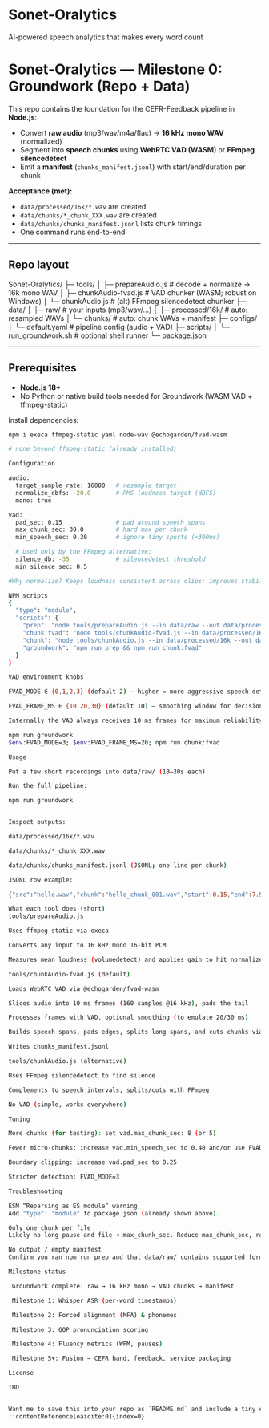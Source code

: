 # Sonet-Oralytics
AI-powered speech analytics that makes every word count


# Sonet-Oralytics — Milestone 0: Groundwork (Repo + Data)

This repo contains the foundation for the CEFR-Feedback pipeline in **Node.js**:
- Convert **raw audio** (mp3/wav/m4a/flac) → **16 kHz mono WAV** (normalized)
- Segment into **speech chunks** using **WebRTC VAD (WASM)** or **FFmpeg silencedetect**
- Emit a **manifest** (`chunks_manifest.jsonl`) with start/end/duration per chunk

**Acceptance (met):**
- `data/processed/16k/*.wav` are created  
- `data/chunks/*_chunk_XXX.wav` are created  
- `data/chunks/chunks_manifest.jsonl` lists chunk timings  
- One command runs end-to-end

---

## Repo layout

Sonet-Oralytics/
├─ tools/
│ ├─ prepareAudio.js # decode + normalize → 16k mono WAV
│ ├─ chunkAudio-fvad.js # VAD chunker (WASM; robust on Windows)
│ └─ chunkAudio.js # (alt) FFmpeg silencedetect chunker
├─ data/
│ ├─ raw/ # your inputs (mp3/wav/…)
│ ├─ processed/16k/ # auto: resampled WAVs
│ └─ chunks/ # auto: chunk WAVs + manifest
├─ configs/
│ └─ default.yaml # pipeline config (audio + VAD)
├─ scripts/
│ └─ run_groundwork.sh # optional shell runner
└─ package.json


---

## Prerequisites

- **Node.js 18+**
- No Python or native build tools needed for Groundwork (WASM VAD + ffmpeg-static)

Install dependencies:
```bash
npm i execa ffmpeg-static yaml node-wav @echogarden/fvad-wasm

# none beyond ffmpeg-static (already installed)

Configuration

audio:
  target_sample_rate: 16000   # resample target
  normalize_dbfs: -20.0       # RMS loudness target (dBFS)
  mono: true

vad:
  pad_sec: 0.15               # pad around speech spans
  max_chunk_sec: 30.0         # hard max per chunk
  min_speech_sec: 0.30        # ignore tiny spurts (<300ms)

  # Used only by the FFmpeg alternative:
  silence_db: -35             # silencedetect threshold
  min_silence_sec: 0.5

#Why normalize? Keeps loudness consistent across clips; improves stability for later scoring.

NPM scripts
{
  "type": "module",
  "scripts": {
    "prep": "node tools/prepareAudio.js --in data/raw --out data/processed --config configs/default.yaml",
    "chunk:fvad": "node tools/chunkAudio-fvad.js --in data/processed/16k --out data/chunks --config configs/default.yaml",
    "chunk": "node tools/chunkAudio.js --in data/processed/16k --out data/chunks --config configs/default.yaml",
    "groundwork": "npm run prep && npm run chunk:fvad"
  }
}

VAD environment knobs

FVAD_MODE ∈ {0,1,2,3} (default 2) — higher = more aggressive speech detection

FVAD_FRAME_MS ∈ {10,20,30} (default 10) — smoothing window for decisions

Internally the VAD always receives 10 ms frames for maximum reliability; the “20/30 ms” setting just smooths decisions.

npm run groundwork
$env:FVAD_MODE=3; $env:FVAD_FRAME_MS=20; npm run chunk:fvad

Usage

Put a few short recordings into data/raw/ (10–30s each).

Run the full pipeline:

npm run groundwork


Inspect outputs:

data/processed/16k/*.wav

data/chunks/*_chunk_XXX.wav

data/chunks/chunks_manifest.jsonl (JSONL; one line per chunk)

JSONL row example:

{"src":"hello.wav","chunk":"hello_chunk_001.wav","start":0.15,"end":7.92,"duration":7.77}

What each tool does (short)
tools/prepareAudio.js

Uses ffmpeg-static via execa

Converts any input to 16 kHz mono 16-bit PCM

Measures mean loudness (volumedetect) and applies gain to hit normalize_dbfs

tools/chunkAudio-fvad.js (default)

Loads WebRTC VAD via @echogarden/fvad-wasm

Slices audio into 10 ms frames (160 samples @16 kHz), pads the tail

Processes frames with VAD, optional smoothing (to emulate 20/30 ms)

Builds speech spans, pads edges, splits long spans, and cuts chunks via FFmpeg

Writes chunks_manifest.jsonl

tools/chunkAudio.js (alternative)

Uses FFmpeg silencedetect to find silence

Complements to speech intervals, splits/cuts with FFmpeg

No VAD (simple, works everywhere)

Tuning

More chunks (for testing): set vad.max_chunk_sec: 8 (or 5)

Fewer micro-chunks: increase vad.min_speech_sec to 0.40 and/or use FVAD_FRAME_MS=30

Boundary clipping: increase vad.pad_sec to 0.25

Stricter detection: FVAD_MODE=3

Troubleshooting

ESM “Reparsing as ES module” warning
Add "type": "module" to package.json (already shown above).

Only one chunk per file
Likely no long pause and file < max_chunk_sec. Reduce max_chunk_sec, raise FVAD_MODE, or insert a 0.5–1s pause in the audio.

No output / empty manifest
Confirm you ran npm run prep and that data/raw/ contains supported formats. Check console logs for ffmpeg errors.

Milestone status

 Groundwork complete: raw → 16 kHz mono → VAD chunks → manifest

 Milestone 1: Whisper ASR (per-word timestamps)

 Milestone 2: Forced alignment (MFA) & phonemes

 Milestone 3: GOP pronunciation scoring

 Milestone 4: Fluency metrics (WPM, pauses)

 Milestone 5+: Fusion → CEFR band, feedback, service packaging

License

TBD


Want me to save this into your repo as `README.md` and include a tiny example manifest line?
::contentReference[oaicite:0]{index=0}